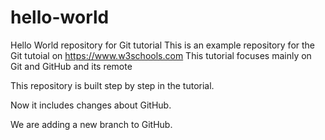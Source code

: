 # hello-world
Hello World repository for Git tutorial
This is an example repository for the Git tutoial on https://www.w3schools.com
This tutorial focuses mainly on Git and GitHub and its remote

This repository is built step by step in the tutorial.

Now it includes changes about GitHub.

We are adding a new branch to GitHub.
